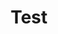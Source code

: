 ---
layout: tag-list
type: tag
title: Test
slug: test
category: 
   - log
   - guitar
sidebar: true
order: 1
description: >
   기타 잡다한 것
---